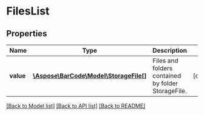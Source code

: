 # FilesList

## Properties
Name | Type | Description | Notes
------------ | ------------- | ------------- | -------------
**value** | [**\Aspose\BarCode\Model\StorageFile[]**](StorageFile.md) | Files and folders contained by folder StorageFile. | [optional] 

[[Back to Model list]](../README.md#documentation-for-models) [[Back to API list]](../README.md#documentation-for-api-endpoints) [[Back to README]](../README.md)


